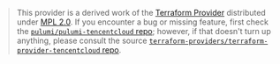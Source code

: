 > This provider is a derived work of the [Terraform Provider](https://github.com/terraform-providers/terraform-provider-tencentcloud)
> distributed under [MPL 2.0](https://www.mozilla.org/en-US/MPL/2.0/). If you encounter a bug or missing feature,
> first check the [`pulumi/pulumi-tencentcloud` repo](https://github.com/pulumi/pulumi-tencentcloud/issues); however, if that doesn't turn up anything,
> please consult the source [`terraform-providers/terraform-provider-tencentcloud` repo](https://github.com/terraform-providers/terraform-provider-tencentcloud/issues).